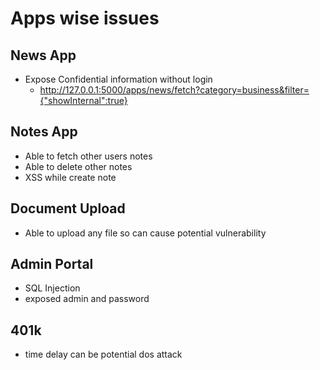 # Apps wise issues

## News App

- Expose Confidential information without login
  - http://127.0.0.1:5000/apps/news/fetch?category=business&filter={"showInternal":true}

## Notes App

- Able to fetch other users notes
- Able to delete other notes
- XSS while create note

## Document Upload

- Able to upload any file so can cause potential vulnerability

## Admin Portal

- SQL Injection
- exposed admin and password

## 401k

- time delay can be potential dos attack

